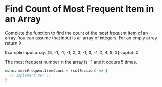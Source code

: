 # Find Count of Most Frequent Item in an Array

Complete the function to find the count of the most frequent item of an array. You can assume that input is an array of integers.
For an empty array return 0

Example
input array: [3, -1, -1, -1, 2, 3, -1, 3, -1, 2, 4, 9, 3]
ouptut: 5

The most frequent number in the array is -1 and it occurs 5 times.

```js
const mostFrequentItemCount = (collection) => {
  // Implement me! :)
}
```